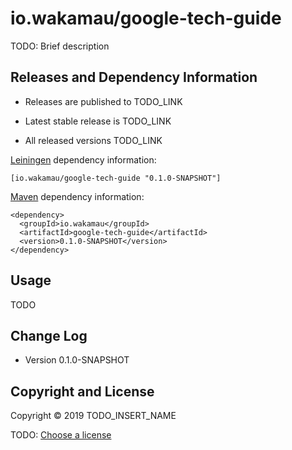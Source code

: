 # io.wakamau/google-tech-guide

TODO: Brief description



## Releases and Dependency Information

* Releases are published to TODO_LINK

* Latest stable release is TODO_LINK

* All released versions TODO_LINK

[Leiningen] dependency information:

    [io.wakamau/google-tech-guide "0.1.0-SNAPSHOT"]

[Maven] dependency information:

    <dependency>
      <groupId>io.wakamau</groupId>
      <artifactId>google-tech-guide</artifactId>
      <version>0.1.0-SNAPSHOT</version>
    </dependency>

[Leiningen]: http://leiningen.org/
[Maven]: http://maven.apache.org/



## Usage

TODO



## Change Log

* Version 0.1.0-SNAPSHOT



## Copyright and License

Copyright © 2019 TODO_INSERT_NAME

TODO: [Choose a license](http://choosealicense.com/)
